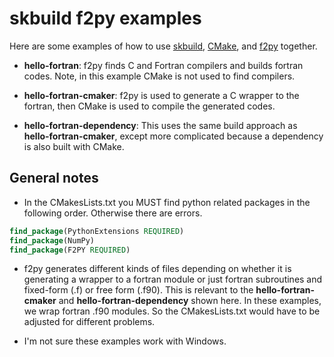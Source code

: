 # skbuild f2py examples

Here are some examples of how to use [skbuild](https://github.com/scikit-build/scikit-build), [CMake](https://cmake.org/), and [f2py](https://numpy.org/doc/stable/f2py/) together.

- **hello-fortran**: f2py finds C and Fortran compilers and builds fortran codes. Note, in this example CMake is not used to find compilers.

- **hello-fortran-cmaker**: f2py is used to generate a C wrapper to the fortran, then CMake is used to compile the generated codes.

- **hello-fortran-dependency**: This uses the same build approach as **hello-fortran-cmaker**, except more complicated because a dependency is also built with CMake.


## General notes
- In the CMakesLists.txt you MUST find python related packages in the following order. Otherwise there are errors.

```cmake
find_package(PythonExtensions REQUIRED)
find_package(NumPy)
find_package(F2PY REQUIRED)
```

- f2py generates different kinds of files depending on whether it is generating a wrapper to a fortran module or just fortran subroutines and fixed-form (.f) or free form (.f90). This is relevant to the **hello-fortran-cmaker** and **hello-fortran-dependency** shown here. In these examples, we wrap fortran .f90 modules. So the CMakesLists.txt would have to be adjusted for different problems.

- I'm not sure these examples work with Windows.


